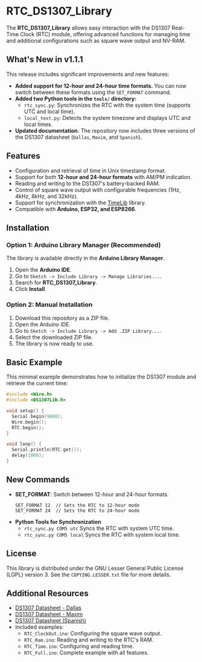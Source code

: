 # RTC_DS1307_Library

The **RTC_DS1307_Library** allows easy interaction with the DS1307 Real-Time Clock (RTC) module, offering advanced functions for managing time and additional configurations such as square wave output and NV-RAM.

## What's New in v1.1.1

This release includes significant improvements and new features:

- **Added support for 12-hour and 24-hour time formats.** You can now switch between these formats using the `SET_FORMAT` command.
- **Added two Python tools in the `tools/` directory:**
  - `rtc_sync.py`: Synchronizes the RTC with the system time (supports UTC and local time).
  - `local_test.py`: Detects the system timezone and displays UTC and local times.
- **Updated documentation.** The repository now includes three versions of the DS1307 datasheet (`Dallas`, `Maxim`, and `Spanish`).

## Features

- Configuration and retrieval of time in Unix timestamp format.
- Support for both **12-hour and 24-hour formats** with AM/PM indication.
- Reading and writing to the DS1307's battery-backed RAM.
- Control of square wave output with configurable frequencies (1Hz, 4kHz, 8kHz, and 32kHz).
- Support for synchronization with the [TimeLib](https://github.com/PaulStoffregen/Time) library.
- Compatible with **Arduino, ESP32, and ESP8266**.

## Installation

### **Option 1: Arduino Library Manager (Recommended)**

The library is available directly in the **Arduino Library Manager**.

1. Open the **Arduino IDE**.
2. Go to `Sketch -> Include Library -> Manage Libraries...`.
3. Search for **RTC_DS1307_Library**.
4. Click **Install**.

### **Option 2: Manual Installation**

1. Download this repository as a ZIP file.
2. Open the Arduino IDE.
3. Go to `Sketch -> Include Library -> Add .ZIP Library...`.
4. Select the downloaded ZIP file.
5. The library is now ready to use.

## Basic Example

This minimal example demonstrates how to initialize the DS1307 module and retrieve the current time:

```cpp
#include <Wire.h>
#include <DS1307Lib.h>

void setup() {
  Serial.begin(9600);
  Wire.begin();
  RTC.begin();
}

void loop() {
  Serial.println(RTC.get());
  delay(1000);
}
```

## New Commands

- **SET_FORMAT**: Switch between 12-hour and 24-hour formats.
  ```
  SET_FORMAT 12  // Sets the RTC to 12-hour mode
  SET_FORMAT 24  // Sets the RTC to 24-hour mode
  ```
- **Python Tools for Synchronization**
  - `rtc_sync.py COM5 utc`  Syncs the RTC with system UTC time.
  - `rtc_sync.py COM5 local`  Syncs the RTC with system local time.

## License

This library is distributed under the GNU Lesser General Public License (LGPL) version 3. See the `COPYING.LESSER.txt` file for more details.

## Additional Resources

- [DS1307 Datasheet - Dallas](docs/DS1307_Dallas.pdf)
- [DS1307 Datasheet - Maxim](docs/DS1307_Maxim.pdf)
- [DS1307 Datasheet (Spanish)](docs/DS1307_Dallas_es.pdf)
- Included examples:
  - `RTC_ClockOut.ino`: Configuring the square wave output.
  - `RTC_Ram.ino`: Reading and writing to the RTC's RAM.
  - `RTC_Time.ino`: Configuring and reading time.
  - `RTC_Full.ino`: Complete example with all features.

